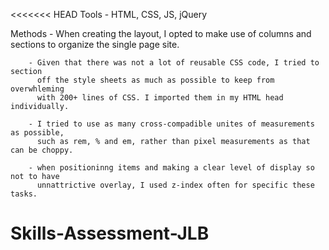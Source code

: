 <<<<<<< HEAD
Tools - HTML, CSS, JS, jQuery

Methods - When creating the layout, I opted to make use of columns and sections
		  to organize the single page site. 

		- Given that there was not a lot of reusable CSS code, I tried to section 
		  off the style sheets as much as possible to keep from overwhleming 
		  with 200+ lines of CSS. I imported them in my HTML head individually. 

		- I tried to use as many cross-compadible unites of measurements as possible, 
		  such as rem, % and em, rather than pixel measurements as that can be choppy. 

		- when positioninng items and making a clear level of display so not to have 
		  unnattrictive overlay, I used z-index often for specific these tasks.

# Skills-Assessment-JLB
